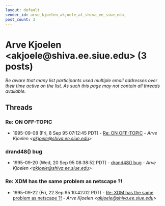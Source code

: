 ```yaml
---
layout: default
sender_id: arve_kjoelen_akjoele_at_shiva_ee_siue_edu_
post_count: 3
---
```


# Arve Kjoelen <akjoele<span>@</span>shiva.ee.siue.edu> (3 posts)

_Be aware that many list participants used multiple email addresses over their time active on the list. As such this page may not contain all threads available._

## Threads

### Re: ON OFF-TOPIC
+ 1995-09-08 (Fri, 8 Sep 95 07:12:45 PDT) - [Re: ON OFF-TOPIC](/archive/1995/09/256da5bffe31012a219f66c112161dbb3b5ddb35000d20b0a6a566a3c2927597) - _Arve Kjoelen \<akjoele@shiva.ee.siue.edu\>_

### drand48() bug
+ 1995-09-20 (Wed, 20 Sep 95 08:38:52 PDT) - [drand48() bug](/archive/1995/09/043abe76b56ef25c1b533492ac79c19600273af74b6e1a6685d989725179bbe5) - _Arve Kjoelen \<akjoele@shiva.ee.siue.edu\>_

### Re: XDM has the same problem as netscape ?!
+ 1995-09-22 (Fri, 22 Sep 95 10:42:02 PDT) - [Re: XDM has the same problem as netscape ?!](/archive/1995/09/4ce1e2e927f655c3938d328da2aa88723c82e6d4342d342b633884e205fd6429) - _Arve Kjoelen \<akjoele@shiva.ee.siue.edu\>_

